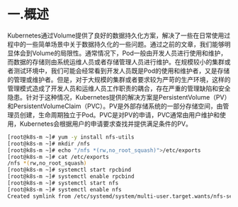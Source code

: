 # 一.概述
Kubernetes通过Volume提供了良好的数据持久化方案，解决了一些在日常使用过程中的一些简单场景中关于数据持久化的一些问题。通过之前的文章，我们能够明显体会到Volume的局限性。通常情况下，Pod一般由开发人员进行使用和维护，而数据的存储则由系统运维人员或者存储管理人员进行维护。在规模较小的集群或者测试环境中，我们可能会经常看到开发人员既是Pod的使用和维护者，又是存储的管理或维护者。但是，对于大规模的集群或者要求较为严苛的生产环境，这样的管理模式造成了开发人员和运维人员工作职责的耦合，存在严重的管理缺陷和安全隐患。针对于这种情况，Kubernetes提供的解决方案是PersistentVolume（PV）和PersistentVolumeClaim（PVC）。PV是外部存储系统的一部分存储空间，由管理员创建，生命周期独立于Pod。PVC是对PV的申请，PVC通常由用户维护和使用，Kubernetes会根据用户的申请要求查找并提供满足条件的PV。

```bash
[root@k8s-m ~]# yum -y install nfs-utils
[root@k8s-m ~]# mkdir /nfs
[root@k8s-m ~]# echo "/nfs *(rw,no_root_squash)">/etc/exports
[root@k8s-m ~]# cat /etc/exports
/nfs *(rw,no_root_squash)
[root@k8s-m ~]# systemctl start rpcbind
[root@k8s-m ~]# systemctl enable rpcbind
[root@k8s-m ~]# systemctl start nfs
[root@k8s-m ~]# systemctl enable nfs
Created symlink from /etc/systemd/system/multi-user.target.wants/nfs-server.service to /usr/lib/systemd/system/nfs-server.service.
```
